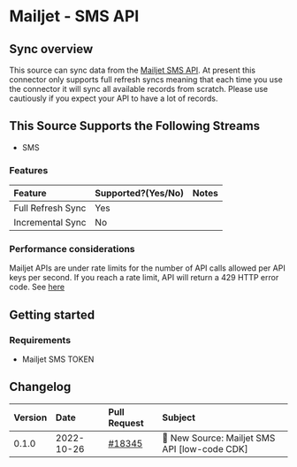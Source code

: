 # Mailjet - SMS API

## Sync overview

This source can sync data from the [Mailjet SMS API](https://dev.mailjet.com/sms/guides/). At
present this connector only supports full refresh syncs meaning that each time you use the connector
it will sync all available records from scratch. Please use cautiously if you expect your API to
have a lot of records.

## This Source Supports the Following Streams

- SMS

### Features

| Feature           | Supported?\(Yes/No\) | Notes |
| :---------------- | :------------------- | :---- |
| Full Refresh Sync | Yes                  |       |
| Incremental Sync  | No                   |       |

### Performance considerations

Mailjet APIs are under rate limits for the number of API calls allowed per API keys per second. If
you reach a rate limit, API will return a 429 HTTP error code. See
[here](https://dev.mailjet.com/sms/reference/overview/rate-limits/)

## Getting started

### Requirements

- Mailjet SMS TOKEN

## Changelog

| Version | Date       | Pull Request                                              | Subject                                       |
| :------ | :--------- | :-------------------------------------------------------- | :-------------------------------------------- |
| 0.1.0   | 2022-10-26 | [#18345](https://github.com/airbytehq/airbyte/pull/18345) | 🎉 New Source: Mailjet SMS API [low-code CDK] |
